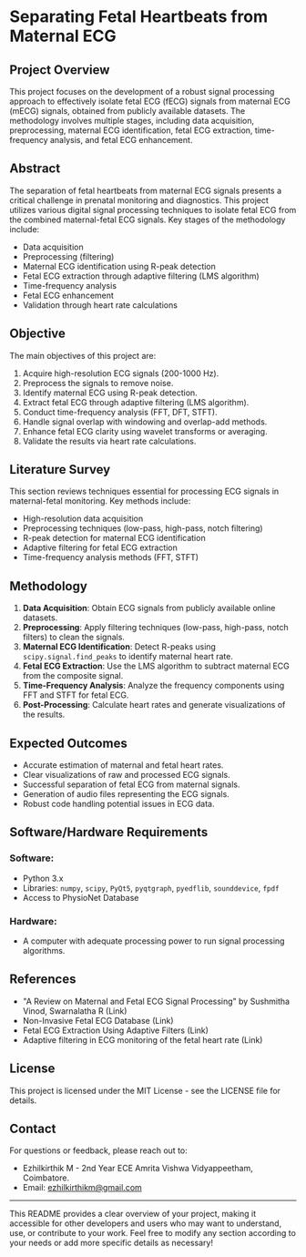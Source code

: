 # Separating Fetal Heartbeats from Maternal ECG

## Project Overview
This project focuses on the development of a robust signal processing approach to effectively isolate fetal ECG (fECG) signals from maternal ECG (mECG) signals, obtained from publicly available datasets. The methodology involves multiple stages, including data acquisition, preprocessing, maternal ECG identification, fetal ECG extraction, time-frequency analysis, and fetal ECG enhancement.

## Abstract
The separation of fetal heartbeats from maternal ECG signals presents a critical challenge in prenatal monitoring and diagnostics. This project utilizes various digital signal processing techniques to isolate fetal ECG from the combined maternal-fetal ECG signals. Key stages of the methodology include:
- Data acquisition
- Preprocessing (filtering)
- Maternal ECG identification using R-peak detection
- Fetal ECG extraction through adaptive filtering (LMS algorithm)
- Time-frequency analysis
- Fetal ECG enhancement
- Validation through heart rate calculations

## Objective
The main objectives of this project are:
1. Acquire high-resolution ECG signals (200-1000 Hz).
2. Preprocess the signals to remove noise.
3. Identify maternal ECG using R-peak detection.
4. Extract fetal ECG through adaptive filtering (LMS algorithm).
5. Conduct time-frequency analysis (FFT, DFT, STFT).
6. Handle signal overlap with windowing and overlap-add methods.
7. Enhance fetal ECG clarity using wavelet transforms or averaging.
8. Validate the results via heart rate calculations.

## Literature Survey
This section reviews techniques essential for processing ECG signals in maternal-fetal monitoring. Key methods include:
- High-resolution data acquisition
- Preprocessing techniques (low-pass, high-pass, notch filtering)
- R-peak detection for maternal ECG identification
- Adaptive filtering for fetal ECG extraction
- Time-frequency analysis methods (FFT, STFT)

## Methodology
1. **Data Acquisition**: Obtain ECG signals from publicly available online datasets.
2. **Preprocessing**: Apply filtering techniques (low-pass, high-pass, notch filters) to clean the signals.
3. **Maternal ECG Identification**: Detect R-peaks using `scipy.signal.find_peaks` to identify maternal heart rate.
4. **Fetal ECG Extraction**: Use the LMS algorithm to subtract maternal ECG from the composite signal.
5. **Time-Frequency Analysis**: Analyze the frequency components using FFT and STFT for fetal ECG.
6. **Post-Processing**: Calculate heart rates and generate visualizations of the results.

## Expected Outcomes
- Accurate estimation of maternal and fetal heart rates.
- Clear visualizations of raw and processed ECG signals.
- Successful separation of fetal ECG from maternal signals.
- Generation of audio files representing the ECG signals.
- Robust code handling potential issues in ECG data.

## Software/Hardware Requirements
### Software:
- Python 3.x
- Libraries: `numpy`, `scipy`, `PyQt5`, `pyqtgraph`, `pyedflib`, `sounddevice`, `fpdf`
- Access to PhysioNet Database

### Hardware:
- A computer with adequate processing power to run signal processing algorithms.

## References
- "A Review on Maternal and Fetal ECG Signal Processing" by Sushmitha Vinod, Swarnalatha R (Link)
- Non-Invasive Fetal ECG Database (Link)
- Fetal ECG Extraction Using Adaptive Filters (Link)
- Adaptive filtering in ECG monitoring of the fetal heart rate (Link)

## License
This project is licensed under the MIT License - see the LICENSE file for details.

## Contact
For questions or feedback, please reach out to:
- Ezhilkirthik M - 2nd Year ECE
Amrita Vishwa Vidyappeetham, Coimbatore.
- Email: ezhilkirthikm@gmail.com

---

This README provides a clear overview of your project, making it accessible for other developers and users who may want to understand, use, or contribute to your work. Feel free to modify any section according to your needs or add more specific details as necessary!
